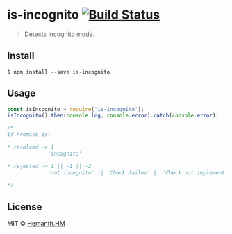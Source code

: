 # is-incognito [![Build Status](https://travis-ci.org/hemanth/is-incognito.svg?branch=master)](https://travis-ci.org/hemanth/is-incognito)

> Detects incognito mode.


## Install

```
$ npm install --save is-incognito
```


## Usage

```js
const isIncognito = require('is-incognito');
isIncognito().then(console.log, console.error).catch(console.error);

/*
If Promise is:

* resolved -> 1 
			 'incognito'

* rejected -> 1 || -1 || -2
			 'not incognito' || 'Check failed' || 'Check not implement for this ENV'

*/
```

## License

MIT © [Hemanth.HM](http://h3manth.com)

